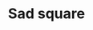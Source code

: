 ---
title: Sad square
tags: ["sad", "square", "unhappy", "emotions", "mood", "depressed", "blue"]
icon: sad-square
svg: '<svg xmlns="http://www.w3.org/2000/svg" width="24" height="24" fill="none" viewBox="0 0 24 24" stroke-width="1.5" stroke-linecap="round" stroke-linejoin="round" stroke="currentColor"><path d="M9 16c.85-.63 1.885-1 3-1s2.15.37 3 1m-5.5-5.5V10m5 .5V10"/><path d="M3 12c0-4.243 0-6.364 1.318-7.682S7.758 3 12 3s6.364 0 7.682 1.318S21 7.758 21 12s0 6.364-1.318 7.682S16.242 21 12 21s-6.364 0-7.682-1.318S3 16.242 3 12"/></svg>'
---